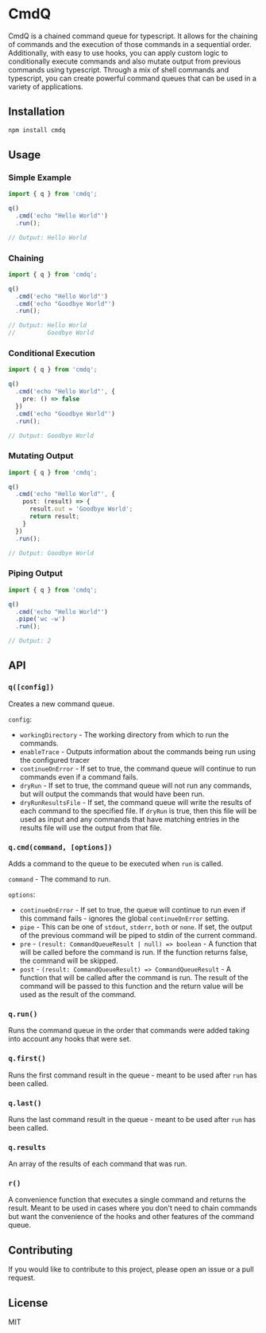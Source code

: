 # CmdQ

CmdQ is a chained command queue for typescript.  It allows for the chaining of commands and the execution of those commands in a sequential order.  Additionally, with easy to use hooks, you can apply custom logic to conditionally execute commands and also mutate output from previous commands using typescript.  Through a mix of shell commands and typescript, you can create powerful command queues that can be used in a variety of applications.

## Installation

```bash
npm install cmdq
```

## Usage

### Simple Example

```typescript
import { q } from 'cmdq';

q()
  .cmd('echo "Hello World"')  
  .run();

// Output: Hello World
```

### Chaining

```typescript
import { q } from 'cmdq';

q()
  .cmd('echo "Hello World"')
  .cmd('echo "Goodbye World"')
  .run();

// Output: Hello World
//         Goodbye World
```

### Conditional Execution

```typescript
import { q } from 'cmdq';

q()
  .cmd('echo "Hello World"', {
    pre: () => false
  })
  .cmd('echo "Goodbye World"')
  .run();

// Output: Goodbye World
```

### Mutating Output

```typescript
import { q } from 'cmdq';

q()
  .cmd('echo "Hello World"', {
    post: (result) => {
      result.out = 'Goodbye World';
      return result;
    }
  })
  .run();

// Output: Goodbye World
```

### Piping Output

```typescript
import { q } from 'cmdq';

q()
  .cmd('echo "Hello World"')
  .pipe('wc -w')
  .run();

// Output: 2
```

## API

### `q([config])`

Creates a new command queue.

`config`:

- `workingDirectory` - The working directory from which to run the commands.
- `enableTrace` - Outputs information about the commands being run using the configured tracer
- `continueOnError` - If set to true, the command queue will continue to run commands even if a command fails.
- `dryRun` - If set to true, the command queue will not run any commands, but will output the commands that would have been run.
- `dryRunResultsFile` - If set, the command queue will write the results of each command to the specified file.  If `dryRun` is true, then this file will be used as input and any commands that have matching entries in the results file will use the output from that file.

### `q.cmd(command, [options])`

Adds a command to the queue to be executed when `run` is called.

`command` - The command to run.

`options`:

- `continueOnError` - If set to true, the queue will continue to run even if this command fails - ignores the global `continueOnError` setting.
- `pipe` - This can be one of `stdout`, `stderr`, `both` or `none`.  If set, the output of the previous command will be piped to stdin of the current command.
- `pre` - `(result: CommandQueueResult | null) => boolean` - A function that will be called before the command is run.  If the function returns false, the command will be skipped.
- `post` - `(result: CommandQueueResult) => CommandQueueResult` - A function that will be called after the command is run.  The result of the command will be passed to this function and the return value will be used as the result of the command.

### `q.run()`

Runs the command queue in the order that commands were added taking into account any hooks that were set.

### `q.first()`

Runs the first command result in the queue - meant to be used after `run` has been called.

### `q.last()`

Runs the last command result in the queue - meant to be used after `run` has been called.

### `q.results`

An array of the results of each command that was run.

### `r()`

A convenience function that executes a single command and returns the result.  Meant to be used in cases where you don't need to chain commands but want the convenience of the hooks and other features of the command queue.

## Contributing

If you would like to contribute to this project, please open an issue or a pull request.

## License

MIT
